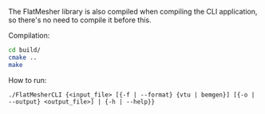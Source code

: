 The FlatMesher library is also compiled when compiling the CLI application, so there's no need to
compile it before this.

Compilation:
```bash
cd build/
cmake ..
make
```
How to run:
```
./FlatMesherCLI {<input_file> [{-f | --format} {vtu | bemgen}] [{-o | --output} <output_file>] | {-h | --help}}
```
